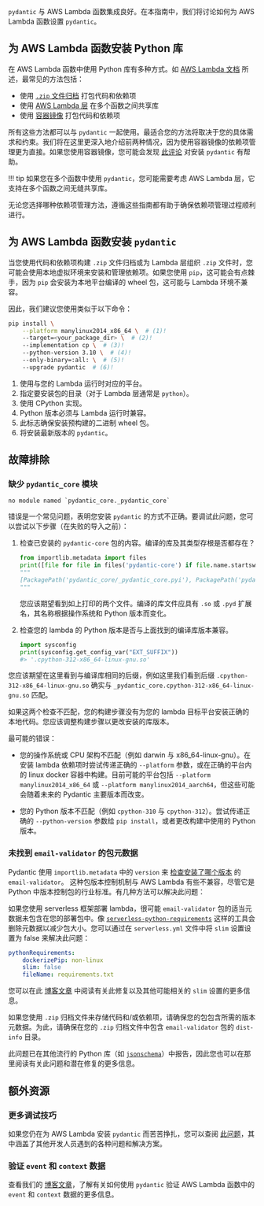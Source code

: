 `pydantic` 与 AWS Lambda 函数集成良好。在本指南中，我们将讨论如何为 AWS Lambda 函数设置 `pydantic`。

## 为 AWS Lambda 函数安装 Python 库

在 AWS Lambda 函数中使用 Python 库有多种方式。如 [AWS Lambda 文档](https://docs.aws.amazon.com/lambda/latest/dg/lambda-python.html) 所述，最常见的方法包括：

* 使用 [`.zip` 文件归档](https://docs.aws.amazon.com/lambda/latest/dg/python-package.html) 打包代码和依赖项
* 使用 [AWS Lambda 层](https://docs.aws.amazon.com/lambda/latest/dg/python-layers.html) 在多个函数之间共享库
* 使用 [容器镜像](https://docs.aws.amazon.com/lambda/latest/dg/python-image.html) 打包代码和依赖项

所有这些方法都可以与 `pydantic` 一起使用。最适合您的方法将取决于您的具体需求和约束。我们将在这里更深入地介绍前两种情况，因为使用容器镜像的依赖项管理更为直接。如果您使用容器镜像，您可能会发现 [此评论](https://github.com/pydantic/pydantic/issues/6557#issuecomment-1699456562) 对安装 `pydantic` 有帮助。

!!! tip
    如果您在多个函数中使用 `pydantic`，您可能需要考虑 AWS Lambda 层，它支持在多个函数之间无缝共享库。

无论您选择哪种依赖项管理方法，遵循这些指南都有助于确保依赖项管理过程顺利进行。

## 为 AWS Lambda 函数安装 `pydantic`

当您使用代码和依赖项构建 `.zip` 文件归档或为 Lambda 层组织 `.zip` 文件时，您可能会使用本地虚拟环境来安装和管理依赖项。如果您使用 `pip`，这可能会有点棘手，因为 `pip` 会安装为本地平台编译的 wheel 包，这可能与 Lambda 环境不兼容。

因此，我们建议您使用类似于以下命令：

```bash
pip install \
    --platform manylinux2014_x86_64 \  # (1)!
    --target=<your_package_dir> \  # (2)!
    --implementation cp \  # (3)!
    --python-version 3.10 \  # (4)!
    --only-binary=:all: \  # (5)!
    --upgrade pydantic  # (6)!
```

1. 使用与您的 Lambda 运行时对应的平台。
2. 指定要安装包的目录（对于 Lambda 层通常是 `python`）。
3. 使用 CPython 实现。
4. Python 版本必须与 Lambda 运行时兼容。
5. 此标志确保安装预构建的二进制 wheel 包。
6. 将安装最新版本的 `pydantic`。

## 故障排除

### 缺少 `pydantic_core` 模块

```output
no module named `pydantic_core._pydantic_core`
```

错误是一个常见问题，表明您安装 `pydantic` 的方式不正确。要调试此问题，您可以尝试以下步骤（在失败的导入之前）：

1. 检查已安装的 `pydantic-core` 包的内容。编译的库及其类型存根是否都存在？

    ```python {test="skip" lint="skip"}
    from importlib.metadata import files
    print([file for file in files('pydantic-core') if file.name.startswith('_pydantic_core')])
    """
    [PackagePath('pydantic_core/_pydantic_core.pyi'), PackagePath('pydantic_core/_pydantic_core.cpython-312-x86_64-linux-gnu.so')]
    """
    ```

    您应该期望看到如上打印的两个文件。编译的库文件应具有 `.so` 或 `.pyd` 扩展名，其名称根据操作系统和 Python 版本而变化。

2. 检查您的 lambda 的 Python 版本是否与上面找到的编译库版本兼容。

    ```python {test="skip" lint="skip"}
    import sysconfig
    print(sysconfig.get_config_var("EXT_SUFFIX"))
    #> '.cpython-312-x86_64-linux-gnu.so'
    ```

您应该期望在这里看到与编译库相同的后缀，例如这里我们看到后缀 `.cpython-312-x86_64-linux-gnu.so` 确实与 `_pydantic_core.cpython-312-x86_64-linux-gnu.so` 匹配。

如果这两个检查不匹配，您的构建步骤没有为您的 lambda 目标平台安装正确的本地代码。您应该调整构建步骤以更改安装的库版本。

最可能的错误：

* 您的操作系统或 CPU 架构不匹配（例如 darwin 与 x86_64-linux-gnu）。在安装 lambda 依赖项时尝试传递正确的 `--platform` 参数，或在正确的平台内的 linux docker 容器中构建。目前可能的平台包括 `--platform manylinux2014_x86_64` 或 `--platform manylinux2014_aarch64`，但这些可能会随着未来的 Pydantic 主要版本而改变。

* 您的 Python 版本不匹配（例如 `cpython-310` 与 `cpython-312`）。尝试传递正确的 `--python-version` 参数给 `pip install`，或者更改构建中使用的 Python 版本。

### 未找到 `email-validator` 的包元数据

Pydantic 使用 `importlib.metadata` 中的 `version` 来 [检查安装了哪个版本](https://github.com/pydantic/pydantic/pull/6033) 的 `email-validator`。
这种包版本控制机制与 AWS Lambda 有些不兼容，尽管它是 Python 中版本控制包的行业标准。有几种方法可以解决此问题：

如果您使用 serverless 框架部署 lambda，很可能 `email-validator` 包的适当元数据未包含在您的部署包中。像 [`serverless-python-requirements`](https://github.com/serverless/serverless-python-requirements/tree/master) 这样的工具会删除元数据以减少包大小。您可以通过在 `serverless.yml` 文件中将 `slim` 设置设置为 false 来解决此问题：

```yaml
pythonRequirements:
    dockerizePip: non-linux
    slim: false
    fileName: requirements.txt
```

您可以在此 [博客文章](https://biercoff.com/how-to-fix-package-not-found-error-importlib-metadata/) 中阅读有关此修复以及其他可能相关的 `slim` 设置的更多信息。

如果您使用 `.zip` 归档文件来存储代码和/或依赖项，请确保您的包包含所需的版本元数据。为此，请确保在您的 `.zip` 归档文件中包含 `email-validator` 包的 `dist-info` 目录。

此问题已在其他流行的 Python 库（如 [`jsonschema`](https://github.com/python-jsonschema/jsonschema/issues/584)）中报告，因此您也可以在那里阅读有关此问题和潜在修复的更多信息。

## 额外资源

### 更多调试技巧

如果您仍在为 AWS Lambda 安装 `pydantic` 而苦苦挣扎，您可以查阅 [此问题](https://github.com/pydantic/pydantic/issues/6557)，其中涵盖了其他开发人员遇到的各种问题和解决方案。

### 验证 `event` 和 `context` 数据

查看我们的 [博客文章](https://pydantic.dev/articles/lambda-intro)，了解有关如何使用 `pydantic` 验证 AWS Lambda 函数中的 `event` 和 `context` 数据的更多信息。